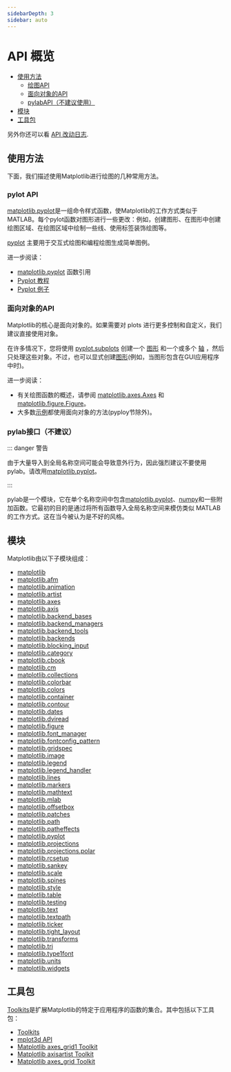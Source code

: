 ```yaml
---
sidebarDepth: 3
sidebar: auto
---
```


# API 概览

- [使用方法](https://matplotlib.org/api/index.html#usage-patterns)
  - [绘图API](https://matplotlib.org/api/index.html#the-pyplot-api)
  - [面向对象的API](https://matplotlib.org/api/index.html#the-object-oriented-api)
  - [pylabAPI（不建议使用）](https://matplotlib.org/api/index.html#the-pylab-api-disapproved)
- [模块](https://matplotlib.org/api/index.html#modules)
- [工具包](https://matplotlib.org/api/index.html#toolkits)

另外你还可以看 [API 改动日志](https://matplotlib.org/api/api_changes.html).

## 使用方法

下面，我们描述使用Matplotlib进行绘图的几种常用方法。

### pylot API

[matplotlib.pyplot](https://matplotlib.org/api/_as_gen/matplotlib.pyplot.html#module-matplotlib.pyplot)是一组命令样式函数，使Matplotlib的工作方式类似于MATLAB。每个pylot函数对图形进行一些更改：例如，创建图形、在图形中创建绘图区域、在绘图区域中绘制一些线、使用标签装饰绘图等。

[pyplot](https://matplotlib.org/api/_as_gen/matplotlib.pyplot.html#module-matplotlib.pyplot) 主要用于交互式绘图和编程绘图生成简单图例。

进一步阅读：

- [matplotlib.pyplot](https://matplotlib.org/api/_as_gen/matplotlib.pyplot.html#module-matplotlib.pyplot) 函数引用
- [Pyplot 教程](/tutorials/introductory/pyplot.html)
- [Pyplot 例子](/gallery/index.html)

### 面向对象的API

Matplotlib的核心是面向对象的。如果需要对 plots 进行更多控制和自定义，我们建议直接使用对象。

在许多情况下，您将使用 [pyplot.subplots](https://matplotlib.org/api/_as_gen/matplotlib.pyplot.subplots.html#matplotlib.pyplot.subplots) 创建一个 [图形](https://matplotlib.org/api/_as_gen/matplotlib.figure.Figure.html#matplotlib.figure.Figure) 和一个或多个 [轴](https://matplotlib.org/api/axes_api.html#matplotlib.axes.Axes) ，然后只处理这些对象。不过，也可以显式创建[图形](https://matplotlib.org/api/_as_gen/matplotlib.figure.Figure.html#matplotlib.figure.Figure)(例如，当图形包含在GUI应用程序中时)。

进一步阅读：

- 有关绘图函数的概述，请参阅 [matplotlib.axes.Axes](https://matplotlib.org/api/axes_api.html#matplotlib.axes.Axes) 和 [matplotlib.figure.Figure](https://matplotlib.org/api/_as_gen/matplotlib.figure.Figure.html#matplotlib.figure.Figure)。
- 大多数[示例](https://matplotlib.org/gallery/index.html#examples-index)都使用面向对象的方法(pyploy节除外)。

### pylab接口（不建议）

::: danger 警告

由于大量导入到全局名称空间可能会导致意外行为，因此强烈建议不要使用pylab。请改用[matplotlib.pyplot](https://matplotlib.org/api/_as_gen/matplotlib.pyplot.html#module-matplotlib.pyplot)。

:::

pylab是一个模块，它在单个名称空间中包含[matplotlib.pyplot](https://matplotlib.org/api/_as_gen/matplotlib.pyplot.html#module-matplotlib.pyplot)、[numpy](https://docs.scipy.org/doc/numpy/reference/index.html#module-numpy)和一些附加函数。它最初的目的是通过将所有函数导入全局名称空间来模仿类似 MATLAB 的工作方式。这在当今被认为是不好的风格。

## 模块

Matplotlib由以下子模块组成：

- [matplotlib](https://matplotlib.org/api/matplotlib_configuration_api.html)
- [matplotlib.afm](https://matplotlib.org/api/afm_api.html)
- [matplotlib.animation](https://matplotlib.org/api/animation_api.html)
- [matplotlib.artist](https://matplotlib.org/api/artist_api.html)
- [matplotlib.axes](https://matplotlib.org/api/axes_api.html)
- [matplotlib.axis](https://matplotlib.org/api/axis_api.html)
- [matplotlib.backend_bases](https://matplotlib.org/api/backend_bases_api.html)
- [matplotlib.backend_managers](https://matplotlib.org/api/backend_managers_api.html)
- [matplotlib.backend_tools](https://matplotlib.org/api/backend_tools_api.html)
- [matplotlib.backends](https://matplotlib.org/api/index_backend_api.html)
- [matplotlib.blocking_input](https://matplotlib.org/api/blocking_input_api.html)
- [matplotlib.category](https://matplotlib.org/api/category_api.html)
- [matplotlib.cbook](https://matplotlib.org/api/cbook_api.html)
- [matplotlib.cm](https://matplotlib.org/api/cm_api.html)
- [matplotlib.collections](https://matplotlib.org/api/collections_api.html)
- [matplotlib.colorbar](https://matplotlib.org/api/colorbar_api.html)
- [matplotlib.colors](https://matplotlib.org/api/colors_api.html)
- [matplotlib.container](https://matplotlib.org/api/container_api.html)
- [matplotlib.contour](https://matplotlib.org/api/contour_api.html)
- [matplotlib.dates](https://matplotlib.org/api/dates_api.html)
- [matplotlib.dviread](https://matplotlib.org/api/dviread.html)
- [matplotlib.figure](https://matplotlib.org/api/figure_api.html)
- [matplotlib.font_manager](https://matplotlib.org/api/font_manager_api.html)
- [matplotlib.fontconfig_pattern](https://matplotlib.org/api/fontconfig_pattern_api.html)
- [matplotlib.gridspec](https://matplotlib.org/api/gridspec_api.html)
- [matplotlib.image](https://matplotlib.org/api/image_api.html)
- [matplotlib.legend](https://matplotlib.org/api/legend_api.html)
- [matplotlib.legend_handler](https://matplotlib.org/api/legend_handler_api.html)
- [matplotlib.lines](https://matplotlib.org/api/lines_api.html)
- [matplotlib.markers](https://matplotlib.org/api/markers_api.html)
- [matplotlib.mathtext](https://matplotlib.org/api/mathtext_api.html)
- [matplotlib.mlab](https://matplotlib.org/api/mlab_api.html)
- [matplotlib.offsetbox](https://matplotlib.org/api/offsetbox_api.html)
- [matplotlib.patches](https://matplotlib.org/api/patches_api.html)
- [matplotlib.path](https://matplotlib.org/api/path_api.html)
- [matplotlib.patheffects](https://matplotlib.org/api/patheffects_api.html)
- [matplotlib.pyplot](https://matplotlib.org/api/pyplot_summary.html)
- [matplotlib.projections](https://matplotlib.org/api/projections_api.html)
- [matplotlib.projections.polar](https://matplotlib.org/api/projections_api.html#module-matplotlib.projections.polar)
- [matplotlib.rcsetup](https://matplotlib.org/api/rcsetup_api.html)
- [matplotlib.sankey](https://matplotlib.org/api/sankey_api.html)
- [matplotlib.scale](https://matplotlib.org/api/scale_api.html)
- [matplotlib.spines](https://matplotlib.org/api/spines_api.html)
- [matplotlib.style](https://matplotlib.org/api/style_api.html)
- [matplotlib.table](https://matplotlib.org/api/table_api.html)
- [matplotlib.testing](https://matplotlib.org/api/testing_api.html)
- [matplotlib.text](https://matplotlib.org/api/text_api.html)
- [matplotlib.textpath](https://matplotlib.org/api/textpath_api.html)
- [matplotlib.ticker](https://matplotlib.org/api/ticker_api.html)
- [matplotlib.tight_layout](https://matplotlib.org/api/tight_layout_api.html)
- [matplotlib.transforms](https://matplotlib.org/api/transformations.html)
- [matplotlib.tri](https://matplotlib.org/api/tri_api.html)
- [matplotlib.type1font](https://matplotlib.org/api/type1font.html)
- [matplotlib.units](https://matplotlib.org/api/units_api.html)
- [matplotlib.widgets](https://matplotlib.org/api/widgets_api.html)

## 工具包

[Toolkits](https://matplotlib.org/api/toolkits/index.html#toolkits-index)是扩展Matplotlib的特定于应用程序的函数的集合。其中包括以下工具包：

- [Toolkits](https://matplotlib.org/api/toolkits/index.html)
- [mplot3d API](https://matplotlib.org/api/toolkits/mplot3d.html)
- [Matplotlib axes_grid1 Toolkit](https://matplotlib.org/api/toolkits/axes_grid1.html)
- [Matplotlib axisartist Toolkit](https://matplotlib.org/api/toolkits/axisartist.html)
- [Matplotlib axes_grid Toolkit](https://matplotlib.org/api/toolkits/axes_grid.html)

